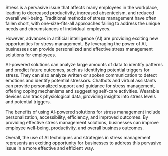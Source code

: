 

Stress is a pervasive issue that affects many employees in the workplace, leading to decreased productivity, increased absenteeism, and reduced overall well-being. Traditional methods of stress management have often fallen short, with one-size-fits-all approaches failing to address the unique needs and circumstances of individual employees.

However, advances in artificial intelligence (AI) are providing exciting new opportunities for stress management. By leveraging the power of AI, businesses can provide personalized and effective stress management solutions for employees.

AI-powered solutions can analyze large amounts of data to identify patterns and predict future outcomes, such as identifying potential triggers for stress. They can also analyze written or spoken communication to detect emotions and identify potential stressors. Chatbots and virtual assistants can provide personalized support and guidance for stress management, offering coping mechanisms and suggesting self-care activities. Wearable devices can track physiological data, providing insights into stress levels and potential triggers.

The benefits of using AI-powered solutions for stress management include personalization, accessibility, efficiency, and improved outcomes. By providing effective stress management solutions, businesses can improve employee well-being, productivity, and overall business outcomes.

Overall, the use of AI techniques and strategies in stress management represents an exciting opportunity for businesses to address this pervasive issue in a more effective and efficient way.
